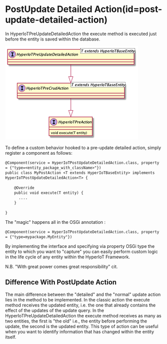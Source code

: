 # PostUpdate Detailed Action(id=post-update-detailed-action)

In HyperIoTPreUpdateDetailedAction the execute method is executed just before the entity is saved within the database.

![Pre Save Action Class Hierarchy](../../images/crud-pre-post-actions/pre-update-detailed-action.png)

To define a custom behavior hooked to a pre-update detailed action, simply register a component as follows:

```
@Component(service = HyperIoTPostUpdateDetailedAction.class, property = {"type=<entity_package_with_className>"})
public class MyPostAction <T extends HyperIoTBaseEntity> implements HyperIoTPostUpdateDetailedAction<T> {

    @Override
    public void execute(T entity) {
      ....
    }

}
```

The "magic" happens all in the OSGi annotation :

```
@Component(service = HyperIoTPostUpdateDetailedAction.class, property = {"type=mypackage.MyEntity"})
```

By implementing the interface and specifying via property OSGi type the entity to which you want to "capture" you can easily perform custom logic in the life cycle of any entity within the HyperIoT Framework.

N.B. "With great power comes great responsibility" cit.

## Difference With PostUpdate Action

The main difference between the "detailed" and the "normal" update action lies in the method to be implemented.
In the classic action the execute method receives the updated entity, i.e. the one that already contains the effect of the updates of the update query.
In the HyperIoTPreUpdateDetailedAction the execute method receives as many as two entities, the first is "the old" i.e., the entity before performing the update, the second is the updated entity.
This type of action can be useful when you want to identify information that has changed within the entity itself. 